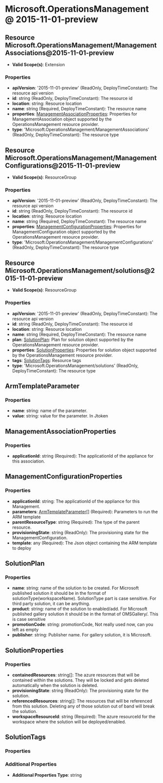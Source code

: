 # Microsoft.OperationsManagement @ 2015-11-01-preview

## Resource Microsoft.OperationsManagement/ManagementAssociations@2015-11-01-preview
* **Valid Scope(s)**: Extension
### Properties
* **apiVersion**: '2015-11-01-preview' (ReadOnly, DeployTimeConstant): The resource api version
* **id**: string (ReadOnly, DeployTimeConstant): The resource id
* **location**: string: Resource location
* **name**: string (Required, DeployTimeConstant): The resource name
* **properties**: [ManagementAssociationProperties](#managementassociationproperties): Properties for ManagementAssociation object supported by the OperationsManagement resource provider.
* **type**: 'Microsoft.OperationsManagement/ManagementAssociations' (ReadOnly, DeployTimeConstant): The resource type

## Resource Microsoft.OperationsManagement/ManagementConfigurations@2015-11-01-preview
* **Valid Scope(s)**: ResourceGroup
### Properties
* **apiVersion**: '2015-11-01-preview' (ReadOnly, DeployTimeConstant): The resource api version
* **id**: string (ReadOnly, DeployTimeConstant): The resource id
* **location**: string: Resource location
* **name**: string (Required, DeployTimeConstant): The resource name
* **properties**: [ManagementConfigurationProperties](#managementconfigurationproperties): Properties for ManagementConfiguration object supported by the OperationsManagement resource provider.
* **type**: 'Microsoft.OperationsManagement/ManagementConfigurations' (ReadOnly, DeployTimeConstant): The resource type

## Resource Microsoft.OperationsManagement/solutions@2015-11-01-preview
* **Valid Scope(s)**: ResourceGroup
### Properties
* **apiVersion**: '2015-11-01-preview' (ReadOnly, DeployTimeConstant): The resource api version
* **id**: string (ReadOnly, DeployTimeConstant): The resource id
* **location**: string: Resource location
* **name**: string (Required, DeployTimeConstant): The resource name
* **plan**: [SolutionPlan](#solutionplan): Plan for solution object supported by the OperationsManagement resource provider.
* **properties**: [SolutionProperties](#solutionproperties): Properties for solution object supported by the OperationsManagement resource provider.
* **tags**: [SolutionTags](#solutiontags): Resource tags
* **type**: 'Microsoft.OperationsManagement/solutions' (ReadOnly, DeployTimeConstant): The resource type

## ArmTemplateParameter
### Properties
* **name**: string: name of the parameter.
* **value**: string: value for the parameter. In Jtoken

## ManagementAssociationProperties
### Properties
* **applicationId**: string (Required): The applicationId of the appliance for this association.

## ManagementConfigurationProperties
### Properties
* **applicationId**: string: The applicationId of the appliance for this Management.
* **parameters**: [ArmTemplateParameter](#armtemplateparameter)[] (Required): Parameters to run the ARM template
* **parentResourceType**: string (Required): The type of the parent resource.
* **provisioningState**: string (ReadOnly): The provisioning state for the ManagementConfiguration.
* **template**: any (Required): The Json object containing the ARM template to deploy

## SolutionPlan
### Properties
* **name**: string: name of the solution to be created. For Microsoft published solution it should be in the format of solutionType(workspaceName). SolutionType part is case sensitive. For third party solution, it can be anything.
* **product**: string: name of the solution to enabled/add. For Microsoft published gallery solution it should be in the format of OMSGallery/<solutionType>. This is case sensitive
* **promotionCode**: string: promotionCode, Not really used now, can you left as empty
* **publisher**: string: Publisher name. For gallery solution, it is Microsoft.

## SolutionProperties
### Properties
* **containedResources**: string[]: The azure resources that will be contained within the solutions. They will be locked and gets deleted automatically when the solution is deleted.
* **provisioningState**: string (ReadOnly): The provisioning state for the solution.
* **referencedResources**: string[]: The resources that will be referenced from this solution. Deleting any of those solution out of band will break the solution.
* **workspaceResourceId**: string (Required): The azure resourceId for the workspace where the solution will be deployed/enabled.

## SolutionTags
### Properties
### Additional Properties
* **Additional Properties Type**: string

